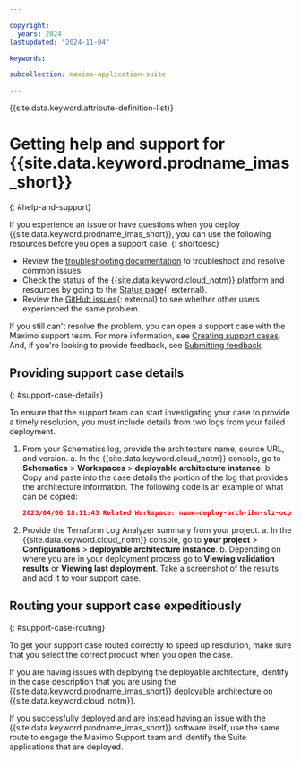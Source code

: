 ```yaml
---

copyright:
  years: 2024
lastupdated: "2024-11-04"

keywords:

subcollection: maximo-application-suite

---
```


{{site.data.keyword.attribute-definition-list}}

# Getting help and support for {{site.data.keyword.prodname_imas_short}}
{: #help-and-support}

If you experience an issue or have questions when you deploy {{site.data.keyword.prodname_imas_short}}, you can use the following resources before you open a support case.
{: shortdesc}

* Review the [troubleshooting documentation](https://cloud.ibm.com/docs/secure-enterprise?topic=secure-enterprise-troubleshooting-for-projects#ts-na-failures) to troubleshoot and resolve common issues.
* Check the status of the {{site.data.keyword.cloud_notm}} platform and resources by going to the [Status page](https://cloud.ibm.com/status){: external}.
* Review the [GitHub issues](https://github.com/terraform-ibm-modules/terraform-ibm-mas){: external} to see whether other users experienced the same problem.

If you still can't resolve the problem, you can open a support case with the Maximo support team. For more information, see [Creating support cases](https://www.ibm.com/mysupport/s/topic/0TO0z000000Zas8GAC/maximo-application-suite). And, if you're looking to provide feedback, see [Submitting feedback](/docs/overview?topic=overview-feedback).

## Providing support case details
{: #support-case-details}

To ensure that the support team can start investigating your case to provide a timely resolution, you must include details from two logs from your failed deployment.


1. From your Schematics log, provide the architecture name, source URL, and version.
   a. In the {{site.data.keyword.cloud_notm}} console, go to **Schematics** > **Workspaces** > **deployable architecture instance**.
   b. Copy and paste into the case details the portion of the log that provides the architecture information. The following code is an example of what can be copied:

      ```json
      2023/04/06 18:11:43 Related Workspace: name=deploy-arch-ibm-slz-ocp-04-06-2023, sourcerelease=(not specified), sourceurl=https modules/terraform-ibm-landing-zone/archive/v3.1.2.tar.gz,tolder=terratorm-ibm-landing-zone-3.1.2/patterns/roks
      ```

2. Provide the Terraform Log Analyzer summary from your project.
   a. In the {{site.data.keyword.cloud_notm}} console, go to **your project** > **Configurations** > **deployable architecture instance**.
   b. Depending on where you are in your deployment process go to **Viewing validation results** or **Viewing last deployment**. Take a screenshot of the results and add it to your support case.

## Routing your support case expeditiously
{: #support-case-routing}

To get your support case routed correctly to speed up resolution, make sure that you select the correct product when you open the case.

If you are having issues with deploying the deployable architecture, identify in the case description that you are using the {{site.data.keyword.prodname_imas_short}} deployable architecture on {{site.data.keyword.cloud_notm}}.

If you successfully deployed and are instead having an issue with the {{site.data.keyword.prodname_imas_short}} software itself, use the same route to engage the Maximo Support team and identify the Suite applications that are deployed.
